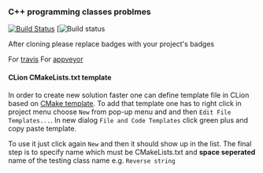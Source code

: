 ### C++ programming classes problmes ###

[![Build Status](https://travis-ci.org/szuzanna/jimp2.svg?branch=master)](https://travis-ci.org/szuzanna/jimp2)
[![Build status](https://ci.appveyor.com/api/projects/status/8slxsc3sjvvuhiu3?svg=true)

After cloning please replace badges with your project's badges

For [travis](https://travis-ci.org)
For [appveyor](https://ci.appveyor.com)

#### CLion CMakeLists.txt template ####

In order to create new solution faster one can define template file 
in CLion based on [CMake template](scripts/Library_CMakeLists_Add_Template).
To add that template one has to right click in project menu choose
`New` from pop-up menu and and then `Edit File Templates...`. In new dialog
`File and Code Templates` click green plus and copy paste template. 

To use it just click again `New` and then it should show up in the list. 
The final step is to specify name which must be CMakeLists.txt and **space seperated**
name of the testing class name e.g. `Reverse string`
